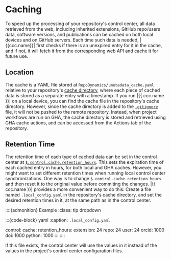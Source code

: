 # Caching

To speed up the processing of your repository's control center,
all data retrieved from the web,
including inherited extensions, GitHub repo/users data, software versions, and publications
can be cached on both local devices and on GitHub servers.
Each time such data is needed, |{{ccc.name}}| first checks if there is an unexpired entry for it in the cache,
and if not, it will fetch it from the corresponding web API and cache it for future use.


## Location

The cache is a YAML file stored at `RepoDynamics/.metadata_cache.yaml`
relative to your repository's [cache directory](#manual-repo-cache-dir),
where each piece of cached data is stored as a separate entry with a timestamp.
If you run |{{ ccc.name }}| on a local device,
you can find the cache file in the repository's cache directory.
However, since the cache directory is added to the [`.gitignore`](#ccc-repo-gitignore) file,
it will not be pushed to the remote repository.
Instead, when project workflows are run on GHA,
the cache directory is stored and retrieved using GHA cache actions,
and can be accessed from the Actions tab of the repository.


## Retention Time

The retention time of each type of cached data can be set in the control center
at [`$.control.cache.retention_hours`](#ccc-control-cache-retention-hours).
This sets the expiration time of each cached entry in hours,
for both local and GHA caches.
However, you might want to set different retention times when
running local control center synchronizations.
One way is to change `$.control.cache.retention_hours`
and then reset it to the original value before commiting the changes.
|{{ ccc.name }}| provides a more convenient way to do this:
Create a file named `.local_config.yaml` in the repository's cache directory,
and set the desired retention times in it, at the same path as in the control center.

::::{admonition} Example
:class: tip dropdown

:::{code-block} yaml
:caption: `.local_config.yaml`

control:
  cache:
    retention_hours:
      extension: 24
      repo: 24
      user: 24
      orcid: 1000
      doi: 1000
      python: 1000
:::
::::

If this file exists, the control center will use the values in it
instead of the values in the project's control center configuration files.
